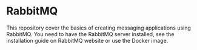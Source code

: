 # RabbitMQ

This repository cover the basics of creating messaging applications using RabbitMQ.
You need to have the RabbitMQ server installed, see the installation guide on RabbitMQ website or use the Docker image.
